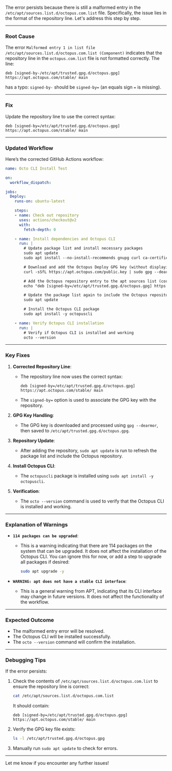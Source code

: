 The error persists because there is still a malformed entry in the `/etc/apt/sources.list.d/octopus.com.list` file. Specifically, the issue lies in the format of the repository line. Let's address this step by step.

---

### **Root Cause**
The error `Malformed entry 1 in list file /etc/apt/sources.list.d/octopus.com.list (Component)` indicates that the repository line in the `octopus.com.list` file is not formatted correctly. The line:

```
deb [signed-by-/etc/apt/trusted.gpg.d/octopus.gpg] https://apt.octopus.com/stable/ main
```

has a typo: `signed-by-` should be `signed-by=` (an equals sign `=` is missing).

---

### **Fix**
Update the repository line to use the correct syntax:

```
deb [signed-by=/etc/apt/trusted.gpg.d/octopus.gpg] https://apt.octopus.com/stable/ main
```

---

### **Updated Workflow**

Here’s the corrected GitHub Actions workflow:

```yaml
name: Octo CLI Install Test

on:
  workflow_dispatch:

jobs:
  Deploy:
    runs-on: ubuntu-latest

    steps:
    - name: Check out repository
      uses: actions/checkout@v2
      with:
        fetch-depth: 0

    - name: Install dependencies and Octopus CLI
      run: |
        # Update package list and install necessary packages
        sudo apt update
        sudo apt install --no-install-recommends gnupg curl ca-certificates apt-transport-https -y

        # Download and add the Octopus Deploy GPG key (without displaying it on the terminal)
        curl -sSfL https://apt.octopus.com/public.key | sudo gpg --dearmor -o /etc/apt/trusted.gpg.d/octopus.gpg

        # Add the Octopus repository entry to the apt sources list (correct format)
        echo "deb [signed-by=/etc/apt/trusted.gpg.d/octopus.gpg] https://apt.octopus.com/stable/ main" | sudo tee /etc/apt/sources.list.d/octopus.com.list

        # Update the package list again to include the Octopus repository
        sudo apt update

        # Install the Octopus CLI package
        sudo apt install -y octopuscli

    - name: Verify Octopus CLI installation
      run: |
        # Verify if Octopus CLI is installed and working
        octo --version
```

---

### **Key Fixes**
1. **Corrected Repository Line**:
   - The repository line now uses the correct syntax:
     ```
     deb [signed-by=/etc/apt/trusted.gpg.d/octopus.gpg] https://apt.octopus.com/stable/ main
     ```
   - The `signed-by=` option is used to associate the GPG key with the repository.

2. **GPG Key Handling**:
   - The GPG key is downloaded and processed using `gpg --dearmor`, then saved to `/etc/apt/trusted.gpg.d/octopus.gpg`.

3. **Repository Update**:
   - After adding the repository, `sudo apt update` is run to refresh the package list and include the Octopus repository.

4. **Install Octopus CLI**:
   - The `octopuscli` package is installed using `sudo apt install -y octopuscli`.

5. **Verification**:
   - The `octo --version` command is used to verify that the Octopus CLI is installed and working.

---

### **Explanation of Warnings**
- **`114 packages can be upgraded`**:
  - This is a warning indicating that there are 114 packages on the system that can be upgraded. It does not affect the installation of the Octopus CLI. You can ignore this for now, or add a step to upgrade all packages if desired:
    ```bash
    sudo apt upgrade -y
    ```

- **`WARNING: apt does not have a stable CLI interface`**:
  - This is a general warning from APT, indicating that its CLI interface may change in future versions. It does not affect the functionality of the workflow.

---

### **Expected Outcome**
- The malformed entry error will be resolved.
- The Octopus CLI will be installed successfully.
- The `octo --version` command will confirm the installation.

---

### **Debugging Tips**
If the error persists:
1. Check the contents of `/etc/apt/sources.list.d/octopus.com.list` to ensure the repository line is correct:
   ```bash
   cat /etc/apt/sources.list.d/octopus.com.list
   ```
   It should contain:
   ```
   deb [signed-by=/etc/apt/trusted.gpg.d/octopus.gpg] https://apt.octopus.com/stable/ main
   ```

2. Verify the GPG key file exists:
   ```bash
   ls -l /etc/apt/trusted.gpg.d/octopus.gpg
   ```

3. Manually run `sudo apt update` to check for errors.

---

Let me know if you encounter any further issues!

